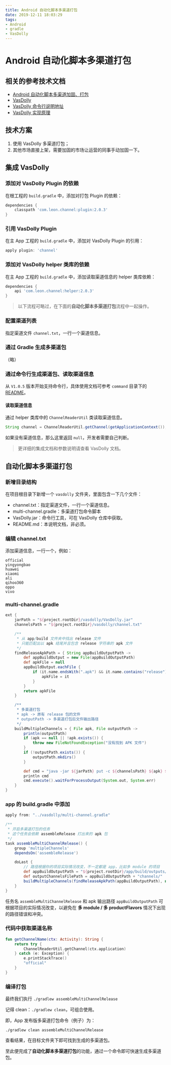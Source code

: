 ```yaml
---
title: Android 自动化脚本多渠道打包
date: 2019-12-11 18:03:29
tags:
- Android
- gradle
- VasDolly
---
```


# Android 自动化脚本多渠道打包

## 相关的参考技术文档
- [Android 自动化脚本多渠道加固、打包](https://juejin.im/post/5db037d4f265da4d2b34f557?utm_source)
- [VasDolly](https://github.com/Tencent/VasDolly)
- [VasDolly 命令行说明地址](https://github.com/Tencent/VasDolly/blob/master/command/README.md)
- [VasDolly 实现原理](https://github.com/Tencent/VasDolly/wiki/VasDolly%E5%AE%9E%E7%8E%B0%E5%8E%9F%E7%90%86)

## 技术方案

1. 使用 VasDolly 多渠道打包；
2. 其他市场直接上架，需要加固的市场让运营的同事手动加固一下。

<!--more-->

## 集成 VasDolly

### 添加对 VasDolly Plugin 的依赖

在根工程的 `build.gradle` 中，添加对打包 Plugin 的依赖：

```groovy
dependencies {
    classpath 'com.leon.channel:plugin:2.0.3'
}
```

### 引用 VasDolly Plugin

在主 App 工程的 `build.gradle` 中，添加对 VasDolly Plugin 的引用：

```groovy
apply plugin: 'channel'
```

### 添加对 VasDolly helper 类库的依赖

在主 App 工程的 `build.gradle` 中，添加读取渠道信息的 helper 类库依赖：

```groovy
dependencies {
    api 'com.leon.channel:helper:2.0.3'
}
```
> 以下流程可略过，在下面的**自动化脚本多渠道打包**流程中一起操作。

### 配置渠道列表

指定渠道文件 `channel.txt`，一行一个渠道信息。

### 通过 Gradle 生成多渠道包

（略）

### 通过命令行生成渠道包、读取渠道信息

从 `V1.0.5` 版本开始支持命令行，具体使用文档可参考 `command` 目录下的 [README](https://github.com/Tencent/VasDolly/blob/master/command/README.md)。

#### 读取渠道信息

通过 helper 类库中的 `ChannelReaderUtil` 类读取渠道信息。

```java
String channel = ChannelReaderUtil.getChannel(getApplicationContext());
```
如果没有渠道信息，那么这里返回 `null`，开发者需要自己判断。

> 更详细的集成文档和参数说明请查看 VasDolly 文档。

## 自动化脚本多渠道打包

### 新增目录结构

在项目根目录下新增一个 `vasdolly` 文件夹，里面包含一下几个文件：
- channel.txt：指定渠道文件，一行一个渠道信息。
- multi-channel.gradle：多渠道打包命令脚本
- VasDolly.jar：命令行工具，可在 VasDolly 仓库中获取。
- README.md：本说明文档，非必须。

### 编辑 channel.txt

添加渠道信息，一行一个，例如：

```text
official
yingyongbao
huawei
xiaomi
ali
qihoo360
oppo
vivo
```

### multi-channel.gradle

```groovy
ext {
    jarPath = "${project.rootDir}/vasdolly/VasDolly.jar"
    channelsPath = "${project.rootDir}/vasdolly/channel.txt"

    /**
     * 从 app/build 文件夹中找出 release 文件
     * 只能匹配出以 apk 结尾并且包含 release 字符串的 apk 文件
     */
    findReleaseApkPath = { String appBuildOutputPath ->
        def appBuildOutput = new File(appBuildOutputPath)
        def apkFile = null
        appBuildOutput.eachFile {
            if (it.name.endsWith(".apk") && it.name.contains("release")) {
                apkFile = it
            }
        }
        return apkFile
    }

    /**
     * 多渠道打包
     * apk -> 原有 release 包的文件
     * outputPath -> 多渠道打包后文件输出路径
     */
    buildMultipleChannels = { File apk, File outputPath ->
        println(outputPath)
        if (apk == null || !apk.exists()) {
            throw new FileNotFoundException("没有找到 APK 文件")
        }
        if (!outputPath.exists()) {
            outputPath.mkdirs()
        }

        def cmd = "java -jar ${jarPath} put -c ${channelsPath} ${apk} ${outputPath}"
        println cmd
        cmd.execute().waitForProcessOutput(System.out, System.err)
    }
}

```

### app 的 build.gradle 中添加

```groovy
apply from: "../vasdolly/multi-channel.gradle"

/**
 * 开启多渠道打包的任务
 * 这个任务会依赖 assembleRelease 打出来的 apk 包
 */
task assembleMultiChannelRelease() {
    group 'multipleChannels'
    dependsOn('assembleRelease')

    doLast {
        // 路径根据你的项目实际情况改变，不一定都是 app，比如多 module 的项目
        def appBuildOutputPath = "${project.rootDir}/app/build/outputs/apk/release/"
        def outputChannelsFilePath = appBuildOutputPath + "channels/"
        buildMultipleChannels(findReleaseApkPath(appBuildOutputPath), new File(outputChannelsFilePath))
    }
}
```

任务名 `assembleMultiChannelRelease` 和 apk 输出路径 `appBuildOutputPath` 可根据项目的实际情况改变，以避免在 **多 module / 多 productFlavors** 情况下出现的路径错误和冲突。

### 代码中获取渠道名称

```kotlin
fun getChannelName(ctx: Activity): String {
    return try {
        ChannelReaderUtil.getChannel(ctx.application)
    } catch (e: Exception) {
        e.printStackTrace()
        "official"
    }
}
```

### 编译打包

最终我们执行 `./gradlew assembleMultiChannelRelease`

记得 clean：`./gradlew clean`，可组合使用。

即，App 发布版多渠道打包命令（例子）为：

`./gradlew clean assembleMultiChannelRelease`

查看结果，在目标文件夹下即可找到生成的多渠道包。

至此便完成了**自动化脚本多渠道打包**的功能，通过一个命令即可快速生成多渠道包。



